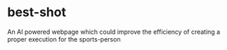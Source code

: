 # best-shot
An AI powered webpage which could improve the efficiency of creating a proper execution for the sports-person
